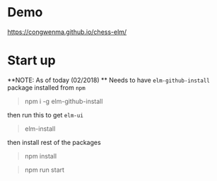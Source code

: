 # Demo
https://congwenma.github.io/chess-elm/


# Start up

**NOTE: As of today (02/2018) **
Needs to have `elm-github-install` package installed from `npm`
> npm i -g elm-github-install

then run this to get `elm-ui`
> elm-install


then install rest of the packages
> npm install

> npm run start